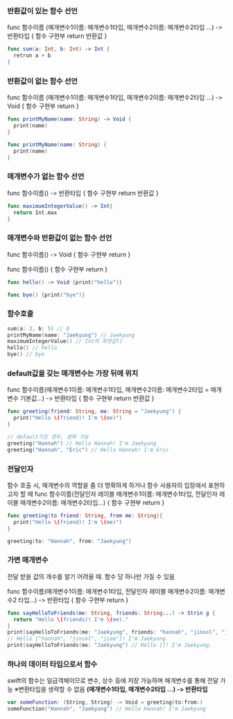 
### 반환값이 있는 함수 선언
func 함수이름 (매개변수1이름: 매개변수1타입, 매개변수2이름: 매개변수2타입 ...) -> 반환타입 {
  함수 구현부
  return 반환값
}

```swift
func sum(a: Int, b: Int) -> Int {
  retrun a + b
}
```

### 반환값이 없는 함수 선언
func 함수이름 (매개변수1이름: 매개변수1타입, 매개변수2이름: 매개변수2타입 ...) -> Void {
  함수 구현부
  return 
}

```swift
func printMyName(name: String) -> Void {
  print(name)
}

func printMyName(name: String) {
  print(name)
}
```

### 매개변수가 없는 함수 선언
func 함수이름() -> 반환타입 {
  함수 구현부
  return 반환값
}

```swift
func maximumIntegerValue() -> Int{
  return Int.max
}
```

### 매개변수와 반환값이 없는 함수 선언
func 함수이름() -> Void {
  함수 구현부
  return
}

func 함수이름() {
  함수 구현부
  return
}

```swift
func hello() -> Void {print("hello")}

func bye() {print("bye")}
```
### 함수호출

```swift
sum(a: 3, b: 5) // 8
printMyName(name: "Jaekyung") // Jaekyung
maximumIntegerValue() // Int의 최댓값()
hello() // hello
bye() // bye
```

### default값을 갖는 매개변수는 가장 뒤에 위치
func 함수이름(매개변수1이름: 매개변수1타입, 매개변수2이름: 매개변수2타입 = 매개변수 기본값...) -> 반환타입 {
  함수 구현부
  return 반환값
}

```swift
func greeting(friend: String, me: String = "Jaekyung") {
  print("Hello \(friend)! I'm \(me)")
}

// default가진 경우, 생략 가능
greeting("Hannah") // Hello Hannah! I'm Jaekyung
greeting("Hannah", "Eric") // Hello Hannah! I'm Eric
```

### 전달인자 
함수 호출 시, 매개변수의 역할을 좀 더 명확하게 하거나 함수 사용자의 입장에서 표현하고자 할 때
func 함수이름(전달인자 레이블 매개변수1이름: 매개변수1타입, 전달인자 레이블 매개변수2이름: 매개변수2타입...) {
  함수 구현부
  return
}

```swift
func greeting(to friend: String, from me: String){
  print("Hello \(friend)! I'm \(me)")
}

greeting(to: "Hannah", from: "Jaekyung") 
```
### 가변 매개변수
전달 받을 값의 개수를 알기 어려울 때.
함수 당 하나만 가질 수 있음

func 함수이름(매개변수1이름: 매개변수1타입, 전달인자 레이블 매개변수2이름: 매개변수2 타입...) -> 반환타입 {
  함수 구현부
  return
}

```swift
func sayHelloToFriends(me: String, friends: String...) -> Strin g {
  return "Hello \(friends)! I'm \(me)."
}
print(sayHelloToFriends(me: "Jaekyung", friends: "hannah", "jinsol", "jiae"))
// Hello ["hannah", "jinsol", "jiae"]! I'm Jaekyung.
print(sayHelloToFriends(me: "Jaekyung") // Hello []! I'm Jaekyung.
```

### 하나의 데이터 타입으로서 함수
swift의 함수는 일급객체이므로 변수, 상수 등에 저장 가능하며 매개변수를 통해 전달 가능
※변환타입을 생략할 수 없음
**(매개변수1타입, 매개변수2타입 ...) -> 반환타입**

```swift
var someFunction: (String, String) -> Void = greeting(to:from:)
someFunction("Hannah", "Jaekyung") // Hello Hannah! I'm Jaekyung


```

